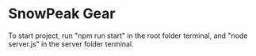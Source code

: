 # SnowPeak Gear

To start project, run "npm run start" in the root folder terminal, and "node server.js" in the server folder terminal.
